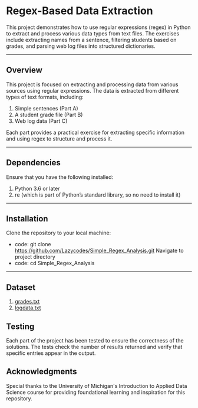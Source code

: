# Regex-Based Data Extraction
This project demonstrates how to use regular expressions (regex) in Python to extract and process various data types from text files. The exercises include extracting names from a sentence, filtering students based on grades, and parsing web log files into structured dictionaries.


---

## Overview
This project is focused on extracting and processing data from various sources using regular expressions. The data is extracted from different types of text formats, including:
1. Simple sentences (Part A)
2. A student grade file (Part B)
3. Web log data (Part C)
   
Each part provides a practical exercise for extracting specific information and using regex to structure and process it.

---

## Dependencies
Ensure that you have the following installed:
1. Python 3.6 or later
2. re (which is part of Python’s standard library, so no need to install it)

---

## Installation
Clone the repository to your local machine:
- code: git clone https://github.com/Lazycodes/Simple_Regex_Analysis.git
Navigate to project directory
- code: cd Simple_Regex_Analysis

---

## Dataset
1. <a href="https://github.com/Lazycodes/Simple_Regex_Analysis/blob/main/grades.txt">grades.txt</a>
2. <a href="https://github.com/Lazycodes/Simple_Regex_Analysis/blob/main/logdata.txt">logdata.txt</a>

## Testing
Each part of the project has been tested to ensure the correctness of the solutions. The tests check the number of results returned and verify that specific entries appear in the output.

## Acknowledgments
Special thanks to the University of Michigan's Introduction to Applied Data Science course for providing foundational learning and inspiration for this repository.
